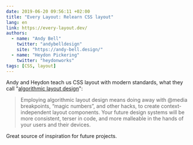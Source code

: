 ```yaml
---
date: 2019-06-20 09:56:11 +02:00
title: "Every Layout: Relearn CSS layout"
lang: en
link: https://every-layout.dev/
authors:
  - name: "Andy Bell"
    twitter: "andybelldesign"
    site: "https://andy-bell.design/"
  - name: "Heydon Pickering"
    twitter: "heydonworks"
tags: [CSS, layout]
---
```


Andy and Heydon teach us CSS layout with modern standards, what they call "[algorithmic layout design](https://every-layout.dev/blog/algorithmic-design/)":

> Employing algorithmic layout design means doing away with @media breakpoints, “magic numbers”, and other hacks, to create context-independent layout components. Your future design systems will be more consistent, terser in code, and more malleable in the hands of your users and their devices.

Great source of inspiration for future projects.
